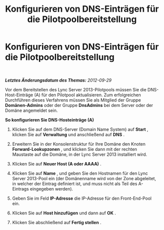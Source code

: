 ﻿---
title: Konfigurieren von DNS-Einträgen für die Pilotpoolbereitstellung
TOCTitle: Konfigurieren von DNS-Einträgen für die Pilotpoolbereitstellung
ms:assetid: eb421bad-4bf1-4837-a077-7795094692d9
ms:mtpsurl: https://technet.microsoft.com/de-de/library/JJ721921(v=OCS.15)
ms:contentKeyID: 49890991
ms.date: 05/19/2016
mtps_version: v=OCS.15
ms.translationtype: HT
---

# Konfigurieren von DNS-Einträgen für die Pilotpoolbereitstellung

 

_**Letztes Änderungsdatum des Themas:** 2012-09-29_

Vor dem Bereitstellen des Lync Server 2013-Pilotpools müssen Sie die DNS-Host-Einträge (A) für den Pilotpool aktualisieren. Zum erfolgreichen Durchführen dieses Verfahrens müssen Sie als Mitglied der Gruppe **Domänen-Admins** oder der Gruppe **DnsAdmins** bei dem Server oder der Domäne angemeldet sein.

**So konfigurieren Sie DNS-Hosteinträge (A)**

1.  Klicken Sie auf dem DNS-Server (Domain Name System) auf **Start** , klicken Sie auf **Verwaltung** und anschließend auf **DNS** .

2.  Erweitern Sie in der Konsolenstruktur für Ihre Domäne den Knoten **Forward-Lookupzonen** , und klicken Sie dann mit der rechten Maustaste auf die Domäne, in der Lync Server 2013 installiert wird.

3.  Klicken Sie auf **Neuer Host (A oder AAAA)** .

4.  Klicken Sie auf **Name** , und geben Sie den Hostnamen für den Lync Server 2013-Pool ein (der Domänenname wird von der Zone abgeleitet, in welcher der Eintrag definiert ist, und muss nicht als Teil des A-Eintrags eingegeben werden).

5.  Geben Sie im Feld **IP-Adresse** die IP-Adresse für den Front-End-Pool ein.

6.  Klicken Sie auf **Host hinzufügen** und dann auf **OK** .

7.  Klicken Sie abschließend auf **Fertig stellen** .

